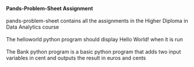 **Pands-Problem-Sheet Assignment** <br /> 
 <br /> 
pands-problem-sheet contains all the assignments in the Higher Diploma in Data Analytics course <br /> 
<br />
The helloworld python program should  display Hello World! when it is run <br /> 
<br />
The Bank python program is a basic python program that adds two input variables in cent and outputs the result in euros and cents <br />
